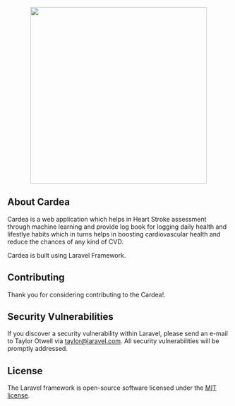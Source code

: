 <p align="center"><img src="https://cardeavic.me/images/CardeaLogo_report.png" width="400"></p>

## About Cardea

Cardea is a web application which helps in Heart Stroke assessment through machine learning and provide log book for logging daily health and lifestlye habits which in turns helps in boosting cardiovascular health and reduce the chances of any kind of CVD. 

Cardea is built using Laravel Framework.


## Contributing

Thank you for considering contributing to the Cardea!.

## Security Vulnerabilities

If you discover a security vulnerability within Laravel, please send an e-mail to Taylor Otwell via [taylor@laravel.com](mailto:taylor@laravel.com). All security vulnerabilities will be promptly addressed.

## License

The Laravel framework is open-source software licensed under the [MIT license](https://opensource.org/licenses/MIT).

